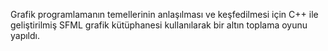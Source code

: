 Grafik programlamanın temellerinin anlaşılması ve keşfedilmesi için C++ ile geliştirilmiş SFML grafik kütüphanesi kullanılarak bir altın toplama oyunu yapıldı.
